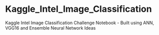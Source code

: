 # Kaggle_Intel_Image_Classification
Kaggle Intel Image Classification Challenge Notebook - Built using ANN, VGG16 and Ensemble Neural Network Ideas
